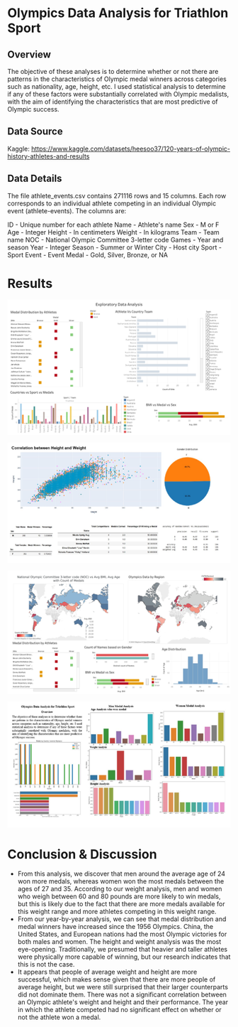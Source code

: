 # Olympics Data Analysis for Triathlon Sport
                                                                       
## Overview
The objective of these analyses is to determine whether or not there are patterns in the characteristics of Olympic medal winners across categories such as nationality, age, height, etc. I used statistical analysis to determine if any of these factors were substantially correlated with Olympic medalists, with the aim of identifying the characteristics that are most predictive of Olympic success.

## Data Source
Kaggle: https://www.kaggle.com/datasets/heesoo37/120-years-of-olympic-history-athletes-and-results

## Data Details

The file athlete_events.csv contains 271116 rows and 15 columns. Each row corresponds to an individual athlete competing in an individual Olympic event (athlete-events). The columns are:

ID - Unique number for each athlete
Name - Athlete's name
Sex - M or F
Age - Integer
Height - In centimeters
Weight - In kilograms
Team - Team name
NOC - National Olympic Committee 3-letter code
Games - Year and season
Year - Integer
Season - Summer or Winter
City - Host city
Sport - Sport
Event - Event
Medal - Gold, Silver, Bronze, or NA

# Results
![](/Images/EDA.png)

![](/Images/Heightvsweight.png)

![](/Images/Maps.png)

![](/Images/Menvswomen.png)


# Conclusion & Discussion
* From this analysis, we discover that men around the average age of 24 won more medals, whereas women won the most medals between the ages of 27 and 35.
According to our weight analysis, men and women who weigh between 60 and 80 pounds are more likely to win medals, but this is likely due to the fact that there are more medals available for this weight range and more athletes competing in this weight range.
* From our year-by-year analysis, we can see that medal distribution and medal winners have increased since the 1956 Olympics. China, the United States, and European nations had the most Olympic victories for both males and women. The height and weight analysis was the most eye-opening. Traditionally, we presumed that heavier and taller athletes were physically more capable of winning, but our research indicates that this is not the case.
* It appears that people of average weight and height are more successful, which makes sense given that there are more people of average height, but we were still surprised that their larger counterparts did not dominate them. There was not a significant correlation between an Olympic athlete's weight and height and their performance. The year in which the athlete competed had no significant effect on whether or not the athlete won a medal.
